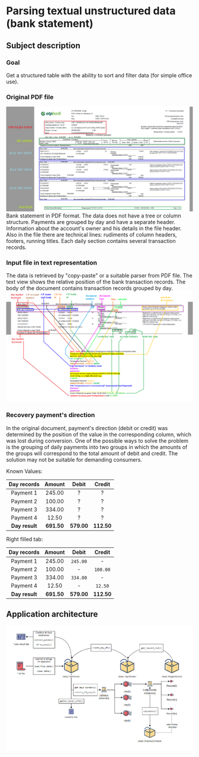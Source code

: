 
# Parsing textual unstructured data (bank statement)
## Subject description
### Goal
Get a structured table with the ability to sort and filter data (for simple office use).

### Original PDF file
![](demo_images/pdf_overview.png)
Bank statement in PDF format. The data does not have a tree or column structure. Payments are grouped by day and 
have a separate header. Information about the account's owner and his details in the file header. Also in the 
file there are technical lines: rudiments of column headers, footers, running titles. Each daily section contains 
several transaction records.

### Input file in text representation
The data is retrieved by "copy-paste" or a suitable parser from PDF file. The text view shows the relative position of 
the bank transaction records. The body of the document contains transaction records grouped by day.
![](demo_images/repr_link.png)

### Recovery payment's direction
In the original document, payment's direction (debit or credit) was determined by the position of 
the value in the corresponding column, which was lost during conversion. One of the possible ways to solve the 
problem is the grouping of daily payments into two groups in which the amounts of the groups will correspond to 
the total amount of debit and credit. The solution may not be suitable for demanding consumers.

Known Values:

| Day records | Amount | Debit | Credit | 
| :---: | :---: | :---: | :---: |
| Payment 1 | 245.00 | ? | ? |
| Payment 2 | 100.00 | ? | ? |
| Payment 3 | 334.00 | ? | ? |
| Payment 4 | 12.50 | ? | ? |
| **Day result** | **691.50** | **579.00** | **112.50** |

Right filled tab:

| Day records | Amount | Debit | Credit | 
| :---: | :---: | :---: | :---: |
| Payment 1 | 245.00 | ```245.00``` | - |
| Payment 2 | 100.00 | - | ```100.00``` |
| Payment 3 | 334.00 | ```334.00``` | - |
| Payment 4 | 12.50 | - | ```12.50``` |
| **Day result** | **691.50** | **579.00** | **112.50** |

## Application architecture
![](demo_images/arch.png)
